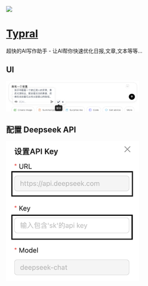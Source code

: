 <img src="https://www.typral.com/_next/image?url=%2Ffavicon.ico&w=96&q=75" width="64" height="auto" />

# [Typral](https://www.typral.com)

超快的AI写作助手 - 让AI帮你快速优化日报,文章,文本等等...

## UI
<img src="./assets/screenshot1.png" width="360" height="auto" />

## 配置 Deepseek API
<img src="./assets/screenshot2.png" width="360" height="auto" />